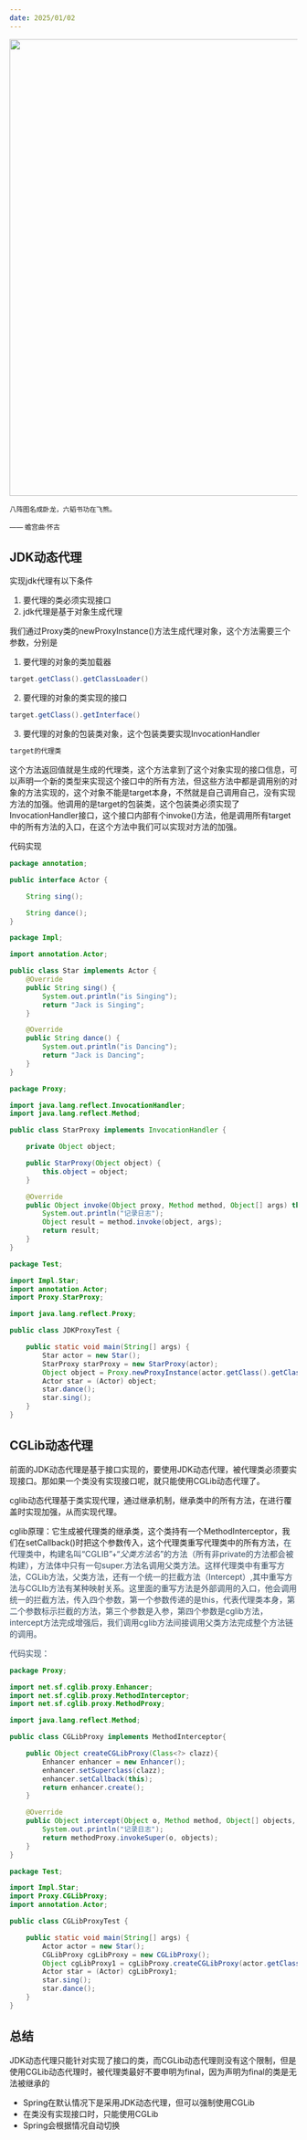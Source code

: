 ```yaml
---
date: 2025/01/02
---
```


<img src="https://web-ghw-demo.oss-cn-hangzhou.aliyuncs.com/1.jpg" width="800" />

<small>八阵图名成卧龙，六韬书功在飞熊。

—— 蟾宫曲·怀古</small>

## JDK动态代理
实现jdk代理有以下条件

1. 要代理的类必须实现接口
2. jdk代理是基于对象生成代理

我们通过Proxy类的newProxyInstance()方法生成代理对象，这个方法需要三个参数，分别是

1. 要代理的对象的类加载器

```java
target.getClass().getClassLoader()
```

2. 要代理的对象的类实现的接口

```java
target.getClass().getInterface()
```

3. 要代理的对象的包装类对象，这个包装类要实现InvocationHandler

```java
target的代理类
```

这个方法返回值就是生成的代理类，这个方法拿到了这个对象实现的接口信息，可以声明一个新的类型来实现这个接口中的所有方法，但这些方法中都是调用别的对象的方法实现的，这个对象不能是target本身，不然就是自己调用自己，没有实现方法的加强。他调用的是target的包装类，这个包装类必须实现了InvocationHandler接口，这个接口内部有个invoke()方法，他是调用所有target中的所有方法的入口，在这个方法中我们可以实现对方法的加强。

代码实现

```java
package annotation;

public interface Actor {

    String sing();

    String dance();
}
```

```java
package Impl;

import annotation.Actor;

public class Star implements Actor {
    @Override
    public String sing() {
        System.out.println("is Singing");
        return "Jack is Singing";
    }

    @Override
    public String dance() {
        System.out.println("is Dancing");
        return "Jack is Dancing";
    }
}
```

```java
package Proxy;

import java.lang.reflect.InvocationHandler;
import java.lang.reflect.Method;

public class StarProxy implements InvocationHandler {

    private Object object;

    public StarProxy(Object object) {
        this.object = object;
    }

    @Override
    public Object invoke(Object proxy, Method method, Object[] args) throws Throwable {
        System.out.println("记录日志");
        Object result = method.invoke(object, args);
        return result;
    }
}
```

```java
package Test;

import Impl.Star;
import annotation.Actor;
import Proxy.StarProxy;

import java.lang.reflect.Proxy;

public class JDKProxyTest {

    public static void main(String[] args) {
        Star actor = new Star();
        StarProxy starProxy = new StarProxy(actor);
        Object object = Proxy.newProxyInstance(actor.getClass().getClassLoader(), actor.getClass().getInterfaces(), starProxy);
        Actor star = (Actor) object;
        star.dance();
        star.sing();
    }
}
```

## CGLib动态代理
前面的JDK动态代理是基于接口实现的，要使用JDK动态代理，被代理类必须要实现接口。那如果一个类没有实现接口呢，就只能使用CGLib动态代理了。

cglib动态代理基于类实现代理，通过继承机制，继承类中的所有方法，在进行覆盖时实现加强，从而实现代理。

cglib原理：它生成被代理类的继承类，这个类持有一个MethodInterceptor，我们在setCallback()时把这个参数传入，这个代理类重写代理类中的所有方法，<font style="color:rgb(52, 73, 94);">在代理类中，构建名叫“CGLIB”+“$父类方法名$”的方法（所有非private的方法都会被构建），方法体中只有一句super.方法名调用父类方法。这样代理类中有重写方法，CGLib方法，父类方法，还有一个统一的拦截方法（Intercept）,其中重写方法与CGLIb方法有某种映射关系。这里面的重写方法是外部调用的入口，他会调用统一的拦截方法，传入四个参数，第一个参数传递的是this，代表代理类本身，第二个参数标示拦截的方法，第三个参数是入参，第四个参数是cglib方法，intercept方法完成增强后，我们调用cglib方法间接调用父类方法完成整个方法链的调用。</font>

<font style="color:rgb(52, 73, 94);">代码实现：</font>

```java
package Proxy;

import net.sf.cglib.proxy.Enhancer;
import net.sf.cglib.proxy.MethodInterceptor;
import net.sf.cglib.proxy.MethodProxy;

import java.lang.reflect.Method;

public class CGLibProxy implements MethodInterceptor{

    public Object createCGLibProxy(Class<?> clazz){
        Enhancer enhancer = new Enhancer();
        enhancer.setSuperclass(clazz);
        enhancer.setCallback(this);
        return enhancer.create();
    }

    @Override
    public Object intercept(Object o, Method method, Object[] objects, MethodProxy methodProxy) throws Throwable {
        System.out.println("记录日志");
        return methodProxy.invokeSuper(o, objects);
    }
}
```

```java
package Test;

import Impl.Star;
import Proxy.CGLibProxy;
import annotation.Actor;

public class CGLibProxyTest {

    public static void main(String[] args) {
        Actor actor = new Star();
        CGLibProxy cgLibProxy = new CGLibProxy();
        Object cgLibProxy1 = cgLibProxy.createCGLibProxy(actor.getClass());
        Actor star = (Actor) cgLibProxy1;
        star.sing();
        star.dance();
    }
}
```

## 总结
JDK动态代理只能针对实现了接口的类，而CGLib动态代理则没有这个限制，但是使用CGLib动态代理时，被代理类最好不要申明为final，因为声明为final的类是无法被继承的

+ Spring在默认情况下是采用JDK动态代理，但可以强制使用CGLib
+ 在类没有实现接口时，只能使用CGLib
+ Spring会根据情况自动切换